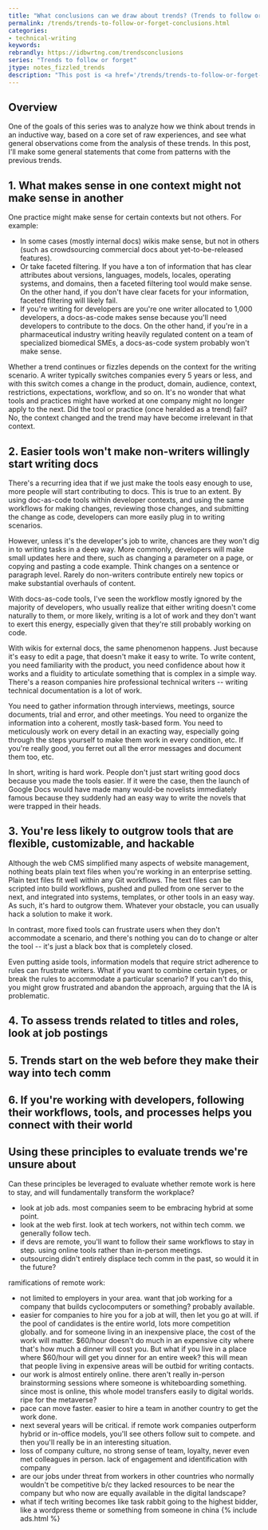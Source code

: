 ```yaml
---
title: "What conclusions can we draw about trends? (Trends to follow or forget)"
permalink: /trends/trends-to-follow-or-forget-conclusions.html
categories:
- technical-writing
keywords:
rebrandly: https://idbwrtng.com/trendsconclusions
series: "Trends to follow or forget"
jtype: notes_fizzled_trends
description: "This post is <a href='/trends/trends-to-follow-or-forget-intro.html'>part of a series</a> that explores tech comm trends that I've either followed or forgotten, and why. The overall goal is to better understand the reasons that drive trend adoption or abandonment in my personal career. This is the final post in the series and tries to draw some conclusions about the observations of the previous 15 trends explored."
---
```


## Overview

One of the goals of this series was to analyze how we think about trends in an inductive way, based on a core set of raw experiences, and see what general observations come from the analysis of these trends. In this post, I'll make some general statements that come from patterns with the previous trends.

## 1. What makes sense in one context might not make sense in another

One practice might make sense for certain contexts but not others. For example:

* In some cases (mostly internal docs) wikis make sense, but not in others (such as crowdsourcing commercial docs about yet-to-be-released features).
* Or take faceted filtering. If you have a ton of information that has clear attributes about versions, languages, models, locales, operating systems, and domains, then a faceted filtering tool would make sense. On the other hand, if you don't have clear facets for your information, faceted filtering will likely fail.
* If you're writing for developers are you're one writer allocated to 1,000 developers, a docs-as-code makes sense because you'll need developers to contribute to the docs. On the other hand, if you're in a pharmaceutical industry writing heavily regulated content on a team of specialized biomedical SMEs, a docs-as-code system probably won't make sense.

Whether a trend continues or fizzles depends on the context for the writing scenario. A writer typically switches companies every 5 years or less, and with this switch comes a change in the product, domain, audience, context, restrictions, expectations, workflow, and so on. It's no wonder that what tools and practices might have worked at one company might no longer apply to the next. Did the tool or practice (once heralded as a trend) fail? No, the context changed and the trend may have become irrelevant in that context.

## 2. Easier tools won't make non-writers willingly start writing docs

There's a recurring idea that if we just make the tools easy enough to use, more people will start contributing to docs. This is true to an extent. By using doc-as-code tools within developer contexts, and using the same workflows for making changes, reviewing those changes, and submitting the change as code, developers can more easily plug in to writing scenarios.

However, unless it's the developer's job to write, chances are they won't dig in to writing tasks in a deep way. More commonly, developers will make small updates here and there, such as changing a parameter on a page, or copying and pasting a code example. Think changes on a sentence or paragraph level. Rarely do non-writers contribute entirely new topics or make substantial overhauls of content.

With docs-as-code tools, I've seen the workflow mostly ignored by the majority of developers, who usually realize that either writing doesn't come naturally to them, or more likely, writing is a lot of work and they don't want to exert this energy, especially given that they're still probably working on code.

With wikis for external docs, the same phenomenon happens. Just because it's easy to edit a page, that doesn't make it easy to write. To write content, you need familiarity with the product, you need confidence about how it works and a fluidity to articulate something that is complex in a simple way. There's a reason companies hire professional technical writers -- writing technical documentation is a lot of work.

You need to gather information through interviews, meetings, source documents, trial and error, and other meetings. You need to organize the information into a coherent, mostly task-based form. You need to meticulously work on every detail in an exacting way, especially going through the steps yourself to make them work in every condition, etc. If you're really good, you ferret out all the error messages and document them too, etc.

In short, writing is hard work. People don't just start writing good docs because you made the tools easier. If it were the case, then the launch of Google Docs would have made many would-be novelists immediately famous because they suddenly had an easy way to write the novels that were trapped in their heads.

## 3. You're less likely to outgrow tools that are flexible, customizable, and hackable

Although the web CMS simplified many aspects of website management, nothing beats plain text files when you're working in an enterprise setting. Plain text files fit well within any Git workflows. The text files can be scripted into build workflows, pushed and pulled from one server to the next, and integrated into systems, templates, or other tools in an easy way. As such, it's hard to outgrow them. Whatever your obstacle, you can usually hack a solution to make it work.

In contrast, more fixed tools can frustrate users when they don't accommodate a scenario, and there's nothing you can do to change or alter the tool -- it's just a black box that is completely closed.

Even putting aside tools, information models that require strict adherence to rules can frustrate writers. What if you want to combine certain types, or break the rules to accommodate a particular scenario? If you can't do this, you might grow frustrated and abandon the approach, arguing that the IA is problematic.

## 4. To assess trends related to titles and roles, look at job postings



## 5. Trends start on the web before they make their way into tech comm

## 6. If you're working with developers, following their workflows, tools, and processes helps you connect with their world

## Using these principles to evaluate trends we're unsure about

Can these principles be leveraged to evaluate whether remote work is here to stay, and will fundamentally transform the workplace?

- look at job ads. most companies seem to be embracing hybrid at some point.
- look at the web first. look at tech workers, not within tech comm. we generally follow tech.
- if devs are remote, you'll want to follow their same workflows to stay in step. using online tools rather than in-person meetings.
- outsourcing didn't entirely displace tech comm in the past, so would it in the future?


ramifications of remote work:
- not limited to employers in your area. want that job working for a company that builds cyclocomputers or something? probably available.
- easier for companies to hire you for a job at will, then let you go at will. if the pool of candidates is the entire world, lots more competition globally. and for someone living in an inexpensive place, the cost of the work will matter. $60/hour doesn't do much in an expensive city where that's how much a dinner will cost you. But what if you live in a place where $60/hour will get you dinner for an entire week? this will mean that people living in expensive areas will be outbid for writing contacts.
- our work is almost entirely online. there aren't really in-person brainstorming sessions where someone is whiteboarding something. since most is online, this whole model transfers easily to digital worlds. ripe for the metaverse?
- pace can move faster. easier to hire a team in another country to get the work done.
- next several years will be critical. if remote work companies outperform hybrid or in-office models, you'll see others follow suit to compete. and then you'll really be in an interesting situation.
- loss of company culture, no strong sense of team, loyalty, never even met colleagues in person. lack of engagement and identification with company
- are our jobs under threat from workers in other countries who normally wouldn't be competitive b/c they lacked resources to be near the company but who now are equally available in the digital landscape?
- what if tech writing becomes like task rabbit going to the highest bidder, like a wordpress theme or something from someone in china
{% include ads.html %}
